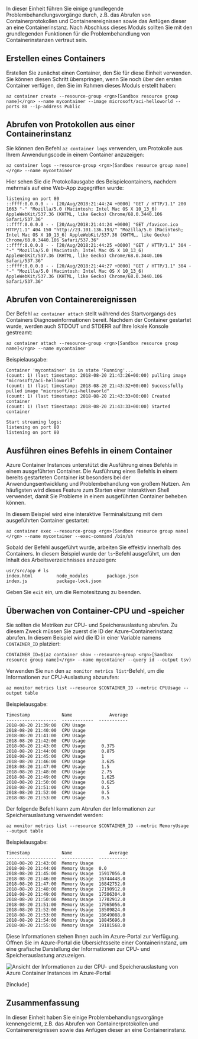 In dieser Einheit führen Sie einige grundlegende Problembehandlungsvorgänge durch, z.B. das Abrufen von Containerprotokollen und Containerereignissen sowie das Anfügen dieser an eine Containerinstanz. Nach Abschluss dieses Moduls sollten Sie mit den grundlegenden Funktionen für die Problembehandlung von Containerinstanzen vertraut sein.

## <a name="create-a-container"></a>Erstellen eines Containers

Erstellen Sie zunächst einen Container, den Sie für diese Einheit verwenden. Sie können diesen Schritt überspringen, wenn Sie noch über den ersten Container verfügen, den Sie im Rahmen dieses Moduls erstellt haben:

```azurecli
az container create --resource-group <rgn>[Sandbox resource group name]</rgn> --name mycontainer --image microsoft/aci-helloworld --ports 80 --ip-address Public
```

## <a name="get-logs-from-a-container-instance"></a>Abrufen von Protokollen aus einer Containerinstanz

Sie können den Befehl `az container logs` verwenden, um Protokolle aus Ihrem Anwendungscode in einem Container anzuzeigen:

```azazurecli
az container logs --resource-group <rgn>[Sandbox resource group name]</rgn> --name mycontainer
```

Hier sehen Sie die Protokollausgabe des Beispielcontainers, nachdem mehrmals auf eine Web-App zugegriffen wurde:

```output
listening on port 80
::ffff:0.0.0.0 - - [20/Aug/2018:21:44:24 +0000] "GET / HTTP/1.1" 200 1663 "-" "Mozilla/5.0 (Macintosh; Intel Mac OS X 10_13_6) AppleWebKit/537.36 (KHTML, like Gecko) Chrome/68.0.3440.106 Safari/537.36"
::ffff:0.0.0.0 - - [20/Aug/2018:21:44:24 +0000] "GET /favicon.ico HTTP/1.1" 404 150 "http://23.101.136.193/" "Mozilla/5.0 (Macintosh; Intel Mac OS X 10_13_6) AppleWebKit/537.36 (KHTML, like Gecko) Chrome/68.0.3440.106 Safari/537.36"
::ffff:0.0.0.0 - - [20/Aug/2018:21:44:25 +0000] "GET / HTTP/1.1" 304 - "-" "Mozilla/5.0 (Macintosh; Intel Mac OS X 10_13_6) AppleWebKit/537.36 (KHTML, like Gecko) Chrome/68.0.3440.106 Safari/537.36"
::ffff:0.0.0.0 - - [20/Aug/2018:21:44:27 +0000] "GET / HTTP/1.1" 304 - "-" "Mozilla/5.0 (Macintosh; Intel Mac OS X 10_13_6) AppleWebKit/537.36 (KHTML, like Gecko) Chrome/68.0.3440.106 Safari/537.36"
```

## <a name="get-container-events"></a>Abrufen von Containerereignissen

Der Befehl `az container attach` stellt während des Startvorgangs des Containers Diagnoseinformationen bereit. Nachdem der Container gestartet wurde, werden auch STDOUT und STDERR auf Ihre lokale Konsole gestreamt:

```azazurecli
az container attach --resource-group <rgn>[Sandbox resource group name]</rgn> --name mycontainer
```

Beispielausgabe:


```output
Container 'mycontainer' is in state 'Running'...
(count: 1) (last timestamp: 2018-08-20 21:43:26+00:00) pulling image "microsoft/aci-helloworld"
(count: 1) (last timestamp: 2018-08-20 21:43:32+00:00) Successfully pulled image "microsoft/aci-helloworld"
(count: 1) (last timestamp: 2018-08-20 21:43:33+00:00) Created container
(count: 1) (last timestamp: 2018-08-20 21:43:33+00:00) Started container

Start streaming logs:
listening on port 80
listening on port 80
```

## <a name="execute-a-command-in-a-container"></a>Ausführen eines Befehls in einem Container

Azure Container Instances unterstützt die Ausführung eines Befehls in einem ausgeführten Container. Die Ausführung eines Befehls in einem bereits gestarteten Container ist besonders bei der Anwendungsentwicklung und Problembehandlung von großem Nutzen. Am häufigsten wird dieses Feature zum Starten einer interaktiven Shell verwendet, damit Sie Probleme in einem ausgeführten Container beheben können.

In diesem Beispiel wird eine interaktive Terminalsitzung mit dem ausgeführten Container gestartet:

```azurecli
az container exec --resource-group <rgn>[Sandbox resource group name]</rgn> --name mycontainer --exec-command /bin/sh
```

Sobald der Befehl ausgeführt wurde, arbeiten Sie effektiv innerhalb des Containers. In diesem Beispiel wurde der `ls`-Befehl ausgeführt, um den Inhalt des Arbeitsverzeichnisses anzuzeigen:

```output
usr/src/app # ls
index.html         node_modules       package.json
index.js           package-lock.json
```

Geben Sie `exit` ein, um die Remotesitzung zu beenden.

## <a name="monitor-container-cpu-and-memory"></a>Überwachen von Container-CPU und -speicher

Sie sollten die Metriken zur CPU- und Speicherauslastung abrufen. Zu diesem Zweck müssen Sie zuerst die ID der Azure-Containerinstanz abrufen. In diesem Beispiel wird die ID in einer Variable namens `CONTAINER_ID` platziert:

```azurecli
CONTAINER_ID=$(az container show --resource-group <rgn>[Sandbox resource group name]</rgn> --name mycontainer --query id --output tsv)
```

Verwenden Sie nun den `az monitor metrics list`-Befehl, um die Informationen zur CPU-Auslastung abzurufen:

```azurecli
az monitor metrics list --resource $CONTAINER_ID --metric CPUUsage --output table
```

Beispielausgabe:

```output
Timestamp            Name              Average
-------------------  ------------  -----------
2018-08-20 21:39:00  CPU Usage
2018-08-20 21:40:00  CPU Usage
2018-08-20 21:41:00  CPU Usage
2018-08-20 21:42:00  CPU Usage
2018-08-20 21:43:00  CPU Usage      0.375
2018-08-20 21:44:00  CPU Usage      0.875
2018-08-20 21:45:00  CPU Usage      1
2018-08-20 21:46:00  CPU Usage      3.625
2018-08-20 21:47:00  CPU Usage      1.5
2018-08-20 21:48:00  CPU Usage      2.75
2018-08-20 21:49:00  CPU Usage      1.625
2018-08-20 21:50:00  CPU Usage      0.625
2018-08-20 21:51:00  CPU Usage      0.5
2018-08-20 21:52:00  CPU Usage      0.5
2018-08-20 21:53:00  CPU Usage      0.5
```

Der folgende Befehl kann zum Abrufen der Informationen zur Speicherauslastung verwendet werden:

```azurecli
az monitor metrics list --resource $CONTAINER_ID --metric MemoryUsage --output table
```

Beispielausgabe:

```output
Timestamp            Name              Average
-------------------  ------------  -----------
2018-08-20 21:43:00  Memory Usage
2018-08-20 21:44:00  Memory Usage  0.0
2018-08-20 21:45:00  Memory Usage  15917056.0
2018-08-20 21:46:00  Memory Usage  16744448.0
2018-08-20 21:47:00  Memory Usage  16842752.0
2018-08-20 21:48:00  Memory Usage  17190912.0
2018-08-20 21:49:00  Memory Usage  17506304.0
2018-08-20 21:50:00  Memory Usage  17702912.0
2018-08-20 21:51:00  Memory Usage  17965056.0
2018-08-20 21:52:00  Memory Usage  18509824.0
2018-08-20 21:53:00  Memory Usage  18649088.0
2018-08-20 21:54:00  Memory Usage  18845696.0
2018-08-20 21:55:00  Memory Usage  19181568.0
```

Diese Informationen stehen Ihnen auch im Azure-Portal zur Verfügung. Öffnen Sie im Azure-Portal die Übersichtsseite einer Containerinstanz, um eine grafische Darstellung der Informationen zur CPU- und Speicherauslastung anzuzeigen.

![Ansicht der Informationen zu der CPU- und Speicherauslastung von Azure Container Instances im Azure-Portal](../media-draft/cpu-memory.png)

[!include[](../../../includes/azure-sandbox-cleanup.md)]

## <a name="summary"></a>Zusammenfassung

In dieser Einheit haben Sie einige Problembehandlungsvorgänge kennengelernt, z.B. das Abrufen von Containerprotokollen und Containerereignissen sowie das Anfügen dieser an eine Containerinstanz.